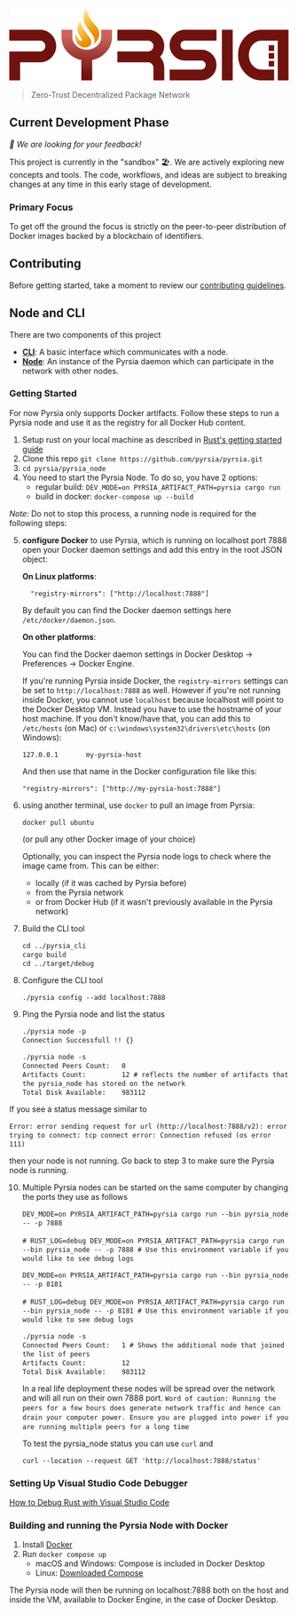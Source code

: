 ![logo](https://raw.githubusercontent.com/pyrsia/.github/main/images/logo-color.svg)

> Zero-Trust Decentralized Package Network

## Current Development Phase

_📢 We are looking for your feedback!_

This project is currently in the "sandbox" 🏖️. We are actively exploring new concepts and tools.
The code, workflows, and ideas are subject to breaking changes at any time in this early stage of development.

### Primary Focus

To get off the ground the focus is strictly on the peer-to-peer distribution of Docker images backed by a blockchain of identifiers.

## Contributing

Before getting started, take a moment to review our [contributing guidelines](https://github.com/pyrsia/.github/blob/main/contributing.md).

## Node and CLI

There are two components of this project

- **[CLI](pyrsia_cli/)**: A basic interface which communicates with a node.
- **[Node](pyrsia_node/)**: An instance of the Pyrsia daemon which can participate in the network with other nodes.

### Getting Started

For now Pyrsia only supports Docker artifacts. Follow these steps to run a Pyrsia node and use it as the registry for all Docker Hub content.

1. Setup rust on your local machine as described in [Rust's getting started guide](https://www.rust-lang.org/learn/get-started)
2. Clone this repo `git clone https://github.com/pyrsia/pyrsia.git`
3. `cd pyrsia/pyrsia_node`
4. You need to start the Pyrsia Node. To do so, you have 2 options:
   - regular build: `DEV_MODE=on PYRSIA_ARTIFACT_PATH=pyrsia cargo run`
   - build in docker: `docker-compose up --build`

*Note*: Do not to stop this process, a running node is required for the 
following steps:

5. **configure Docker** to use Pyrsia, which is running on localhost port 7888\
    open your Docker daemon settings and add this entry in the root JSON object:

    **On Linux platforms**:

    ```
      "registry-mirrors": ["http://localhost:7888"]
    ```
    By default you can find the Docker daemon settings here `/etc/docker/daemon.json`.

    **On other platforms**:

    You can find the Docker daemon settings in Docker Desktop -> Preferences -> Docker Engine.

    If you're running Pyrsia inside Docker, the `registry-mirrors` settings can be set to `http://localhost:7888` as well. However if you're not running inside Docker, you cannot use `localhost` because localhost will point to the Docker Desktop VM. Instead you have to use the hostname of your host machine. If you don't know/have that, you can add this to `/etc/hosts` (on Mac) or `c:\windows\system32\drivers\etc\hosts` (on Windows):

    ```
    127.0.0.1       my-pyrsia-host
    ```

    And then use that name in the Docker configuration file like this:
    ```
    "registry-mirrors": ["http://my-pyrsia-host:7888"]
    ```

6. using another terminal, use `docker` to pull an image from Pyrsia:
    ```
    docker pull ubuntu
    ```
   (or pull any other Docker image of your choice)

    Optionally, you can inspect the Pyrsia node logs to check where the image came from. This can be either:
    - locally (if it was cached by Pyrsia before)
    - from the Pyrsia network
    - or from Docker Hub (if it wasn't previously available in the Pyrsia network)


7. Build the CLI tool
   ```
   cd ../pyrsia_cli
   cargo build
   cd ../target/debug
   ```

8. Configure the CLI tool
    ```
    ./pyrsia config --add localhost:7888
    ```

9. Ping the Pyrsia node and list the status
    ```
    ./pyrsia node -p
    Connection Successfull !! {}
    ```

    ```
    ./pyrsia node -s
    Connected Peers Count:   0
    Artifacts Count:         12 # reflects the number of artifacts that the pyrsia_node has stored on the network
    Total Disk Available:    983112
    ```

If you see a status message similar to 
   ```
Error: error sending request for url (http://localhost:7888/v2): error trying to connect: tcp connect error: Connection refused (os error 111)
   ```
then your node is not running. Go back to step 3 to make sure
the Pyrsia node is running.

10. Multiple Pyrsia nodes can be started on the same computer by changing the ports they use as follows

    ```
    DEV_MODE=on PYRSIA_ARTIFACT_PATH=pyrsia cargo run --bin pyrsia_node -- -p 7888

    # RUST_LOG=debug DEV_MODE=on PYRSIA_ARTIFACT_PATH=pyrsia cargo run --bin pyrsia_node -- -p 7888 # Use this environment variable if you would like to see debug logs
    ```

    ```
    DEV_MODE=on PYRSIA_ARTIFACT_PATH=pyrsia cargo run --bin pyrsia_node -- -p 8181

    # RUST_LOG=debug DEV_MODE=on PYRSIA_ARTIFACT_PATH=pyrsia cargo run --bin pyrsia_node -- -p 8181 # Use this environment variable if you would like to see debug logs
    ```

    ```
    ./pyrsia node -s
    Connected Peers Count:   1 # Shows the additional node that joined the list of peers
    Artifacts Count:         12
    Total Disk Available:    983112
    ```

    In a real life deployment these nodes will be spread over the network and will all run on their own 7888 port.
    `Word of caution: Running the peers for a few hours does generate network traffic and hence can drain your computer power. Ensure you are plugged into power if you are running multiple peers for a long time`

    To test the pyrsia_node status you can use `curl`  and
    ```
    curl --location --request GET 'http://localhost:7888/status'
    ```



### Setting Up Visual Studio Code Debugger

[How to Debug Rust with Visual Studio Code](https://www.forrestthewoods.com/blog/how-to-debug-rust-with-visual-studio-code/)

### Building and running the Pyrsia Node with Docker

1. Install [Docker](https://www.docker.com/get-started)
2. Run `docker compose up`
    * macOS and Windows: Compose is included in Docker Desktop
    * Linux: [Downloaded Compose](https://github.com/docker/compose#linux)

The Pyrsia node will then be running on localhost:7888 both on the host and
inside the VM, available to Docker Engine, in the case of Docker Desktop.
